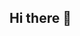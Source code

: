 ## Hi there 👋

<!--
**juancayfin/juancayfin** is a ✨ _special_ ✨ repository because its `README.md` (this file) appears on your GitHub profile.

Here are some ideas to get you started:

- 🔭 I’m currently working on web development.
- 🌱 I’m currently learning PERN Stack.
- 👯 I’m looking to collaborate on web development.
- 📫 How to reach me: martinezruizjuanc@gmail.com 

-->
